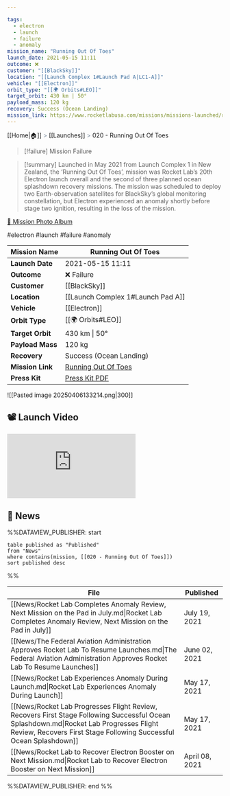 ```yaml
---

tags:
  - electron
  - launch
  - failure
  - anomaly
mission_name: "Running Out Of Toes"
launch_date: 2021-05-15 11:11
outcome: ❌
customer: "[[BlackSky]]"
location: "[[Launch Complex 1#Launch Pad A|LC1-A]]"
vehicle: "[[Electron]]"
orbit_type: "[[🌍 Orbits#LEO]]"
target_orbit: 430 km | 50°
payload_mass: 120 kg
recovery: Success (Ocean Landing)
mission_link: https://www.rocketlabusa.com/missions/missions-launched/running-out-of-toes/
---
```

[[Home|🏠]]  <span style="color: LightSlateGray">></span>  <span class="no-hover">[[Launches]]</span>  <span style="color: LightSlateGray">></span>  020 - Running Out Of Toes

>[!failure] Mission Failure

>[!summary]
Launched in May 2021 from Launch Complex 1 in New Zealand, the ‘Running Out Of Toes’, mission was Rocket Lab’s 20th Electron launch overall and the second of three planned ocean splashdown recovery missions. The mission was scheduled to deploy two Earth-observation satellites for BlackSky’s global monitoring constellation, but Electron experienced an anomaly shortly before stage two ignition, resulting in the loss of the mission. 
>
[📸 Mission Photo Album](https://www.flickr.com/photos/rocketlab/albums/72177720302067868/)

#electron #launch #failure #anomaly

| **Mission Name** | Running Out Of Toes                                                                                             |
| ---------------- | --------------------------------------------------------------------------------------------------------------- |
| **Launch Date**  | 2021-05-15 11:11                                                                                                |
| **Outcome**      | ❌ Failure                                                                                                       |
| **Customer**     | [[BlackSky]]                                                                                                    |
| **Location**     | [[Launch Complex 1#Launch Pad A]]                                                                               |
| **Vehicle**      | [[Electron]]                                                                                                    |
| **Orbit Type**   | [[🌍 Orbits#LEO]]                                                                                               |
| **Target Orbit** | 430 km &#124; 50°                                                                                               |
| **Payload Mass** | 120 kg                                                                                                          |
| **Recovery**     | Success (Ocean Landing)                                                                                         |
| **Mission Link** | [Running Out Of Toes](https://www.rocketlabusa.com/missions/missions-launched/running-out-of-toes/)             |
| **Press Kit**    | [Press Kit PDF](https://rocketlabcorp.com/assets/Uploads/Flight-20-Running-Out-Of-Toes-press-kit-web-final.pdf) |

![[Pasted image 20250406133214.png|300]]

## 📽️ Launch Video

<div class="responsive-video">
<iframe src="https://www.youtube.com/embed/Zw3sIUyfSfc" title="Rocket Lab&#39;s Electron - Running Out Of Toes Mission" frameborder="0" allow="accelerometer; autoplay; clipboard-write; encrypted-media; gyroscope; picture-in-picture; web-share" referrerpolicy="strict-origin-when-cross-origin" allowfullscreen></iframe>     
</div>

## 📰 News
%%DATAVIEW_PUBLISHER: start
```
table published as "Published"
from "News"
where contains(mission, [[020 - Running Out Of Toes]])
sort published desc
```
%%

| File                                                                                                                                                                                                         | Published      |
| ------------------------------------------------------------------------------------------------------------------------------------------------------------------------------------------------------------ | -------------- |
| [[News/Rocket Lab Completes Anomaly Review, Next Mission on the Pad in July.md\|Rocket Lab Completes Anomaly Review, Next Mission on the Pad in July]]                                                       | July 19, 2021  |
| [[News/The Federal Aviation Administration Approves Rocket Lab To Resume Launches.md\|The Federal Aviation Administration Approves Rocket Lab To Resume Launches]]                                           | June 02, 2021  |
| [[News/Rocket Lab Experiences Anomaly During Launch.md\|Rocket Lab Experiences Anomaly During Launch]]                                                                                                       | May 17, 2021   |
| [[News/Rocket Lab Progresses Flight Review, Recovers First Stage Following Successful Ocean Splashdown.md\|Rocket Lab Progresses Flight Review, Recovers First Stage Following Successful Ocean Splashdown]] | May 17, 2021   |
| [[News/Rocket Lab to Recover Electron Booster on Next Mission.md\|Rocket Lab to Recover Electron Booster on Next Mission]]                                                                                   | April 08, 2021 |

%%DATAVIEW_PUBLISHER: end %%